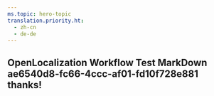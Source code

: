 ```yaml
---
ms.topic: hero-topic
translation.priority.ht: 
  - zh-cn
  - de-de
---
```

## OpenLocalization Workflow Test MarkDown ae6540d8-fc66-4ccc-af01-fd10f728e881 thanks!
